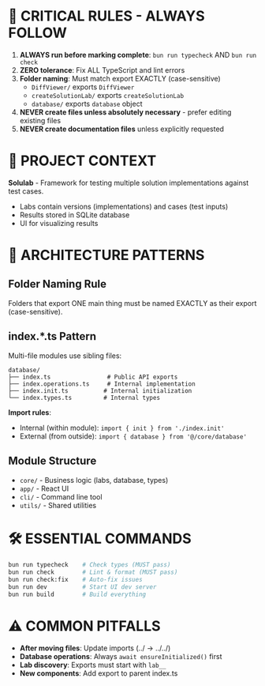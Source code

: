 # 🚨 CRITICAL RULES - ALWAYS FOLLOW

1. **ALWAYS run before marking complete**: `bun run typecheck` AND `bun run check`
2. **ZERO tolerance**: Fix ALL TypeScript and lint errors
3. **Folder naming**: Must match export EXACTLY (case-sensitive)
   - `DiffViewer/` exports `DiffViewer`
   - `createSolutionLab/` exports `createSolutionLab`
   - `database/` exports `database` object
4. **NEVER create files unless absolutely necessary** - prefer editing existing files
5. **NEVER create documentation files** unless explicitly requested

# 📁 PROJECT CONTEXT

**Solulab** - Framework for testing multiple solution implementations against test cases.
- Labs contain versions (implementations) and cases (test inputs)
- Results stored in SQLite database
- UI for visualizing results

# 📐 ARCHITECTURE PATTERNS

## Folder Naming Rule
Folders that export ONE main thing must be named EXACTLY as their export (case-sensitive).

## index.*.ts Pattern
Multi-file modules use sibling files:
```
database/
├── index.ts                # Public API exports
├── index.operations.ts     # Internal implementation
├── index.init.ts          # Internal initialization
└── index.types.ts         # Internal types
```

**Import rules**:
- Internal (within module): `import { init } from './index.init'`
- External (from outside): `import { database } from '@/core/database'`

## Module Structure
- `core/` - Business logic (labs, database, types)
- `app/` - React UI
- `cli/` - Command line tool
- `utils/` - Shared utilities

# 🛠️ ESSENTIAL COMMANDS

```bash
bun run typecheck    # Check types (MUST pass)
bun run check        # Lint & format (MUST pass)
bun run check:fix    # Auto-fix issues
bun run dev          # Start UI dev server
bun run build        # Build everything
```

# ⚠️ COMMON PITFALLS

- **After moving files**: Update imports (../ → ../../)
- **Database operations**: Always `await ensureInitialized()` first
- **Lab discovery**: Exports must start with `lab__`
- **New components**: Add export to parent index.ts